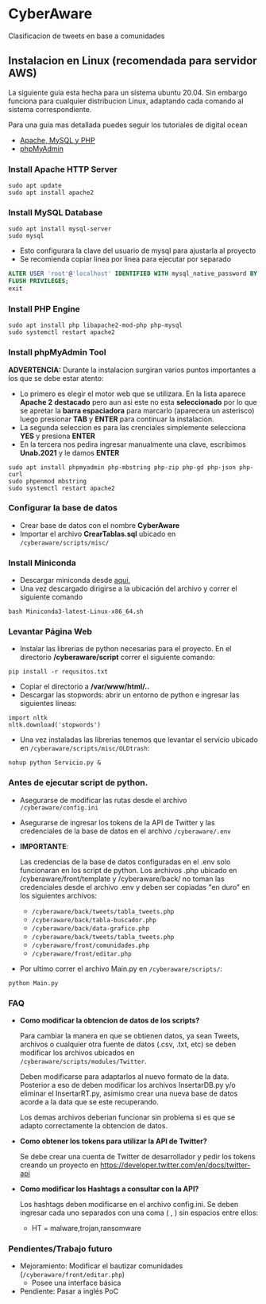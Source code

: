 # CyberAware
Clasificacion de tweets en base a comunidades
## Instalacion en Linux (recomendada para servidor AWS)
La siguiente guia esta hecha para un sistema ubuntu 20.04. Sin embargo funciona para cualquier distribucion Linux, adaptando cada comando al sistema correspondiente.

Para una guia mas detallada puedes seguir los tutoriales de digital ocean
  - <a href="https://www.digitalocean.com/community/tutorials/how-to-install-linux-apache-mysql-php-lamp-stack-ubuntu-18-04">Apache, MySQL y PHP</a>
  - <a href="https://www.digitalocean.com/community/tutorials/how-to-install-and-secure-phpmyadmin-on-ubuntu-18-04">phpMyAdmin</a>

### Install Apache HTTP Server
```
sudo apt update
sudo apt install apache2
```
### Install MySQL Database
```
sudo apt install mysql-server
sudo mysql
```
- Esto configurara la clave del usuario de mysql para ajustarla al proyecto
- Se recomienda copiar linea por linea para ejecutar por separado
```sql
ALTER USER 'root'@'localhost' IDENTIFIED WITH mysql_native_password BY 'Unab.2021';
FLUSH PRIVILEGES;
exit
```
### Install PHP Engine
```
sudo apt install php libapache2-mod-php php-mysql
sudo systemctl restart apache2
```
### Install phpMyAdmin Tool

<b>ADVERTENCIA:</b> Durante la instalacion surgiran varios puntos importantes a los que se debe estar atento:

- Lo primero es elegir el motor web que se utilizara. En la lista aparece <b>Apache 2</b> <b>destacado</b> pero aun asi este no esta <b>seleccionado</b> por lo que se apretar la <b>barra espaciadora</b> para marcarlo (aparecera un asterisco) luego presionar <b>TAB</b> y <b>ENTER</b> para continuar la instalacion.
- La segunda seleccion es para las crenciales simplemente selecciona <b>YES</b> y presiona <b>ENTER</b>
- En la tercera nos pedira ingresar manualmente una clave, escribimos <b>Unab.2021</b> y le damos <b>ENTER</b>
```
sudo apt install phpmyadmin php-mbstring php-zip php-gd php-json php-curl
sudo phpenmod mbstring
sudo systemctl restart apache2
```
### Configurar la base de datos
- Crear base de datos con el nombre <b>CyberAware</b>
- Importar el archivo <b>CrearTablas.sql</b> ubicado en ``` /cyberaware/scripts/misc/ ```
### Install Miniconda
- Descargar miniconda desde <a href="https://docs.conda.io/en/latest/miniconda.html">aqui. </a>
- Una vez descargado dirigirse a la ubicación del archivo y correr el siguiente comando
```
bash Miniconda3-latest-Linux-x86_64.sh
```
### Levantar Página Web
- Instalar las librerias de python necesarias para el proyecto. En el directorio <b>/cyberaware/script</b> correr el siguiente comando:
 ```
 pip install -r requsitos.txt
 ```
- Copiar el directorio a <b>/var/www/html/..</b>
- Descargar las stopwords: abrir un entorno de python e ingresar las siguientes lineas:
```
import nltk
nltk.download('stopwords')
```

- Una vez instaladas las librerias tenemos que levantar el servicio ubicado en ```/cyberaware/scripts/misc/OLDtrash```:
```
nohup python Servicio.py &
```
### Antes de ejecutar script de python.
- Asegurarse de modificar las rutas desde el archivo ```/cyberaware/config.ini```
- Asegurarse de ingresar los tokens de la API de Twitter y las credenciales de la base de datos en el archivo ```/cyberaware/.env```
- <b>IMPORTANTE</b>:

  Las credencias de la base de datos configuradas en el .env solo funcionaran en los script de python. 
  Los archivos .php ubicado en /cyberaware/front/template y /cyberaware/back/ no  toman las credenciales desde el archivo .env y deben ser copiadas "en duro"
  en los siguientes archivos:
  - ```/cyberaware/back/tweets/tabla_tweets.php```
  - ```/cyberaware/back/tabla-buscador.php```
  - ```/cyberaware/back/data-grafico.php```
  - ```/cyberaware/back/tweets/tabla_tweets.php```
  - ```/cyberaware/front/comunidades.php```
  - ```/cyberaware/front/editar.php```


- Por ultimo correr el archivo Main.py en ```/cyberaware/scripts/```:
```
python Main.py
```

### FAQ

- <b>Como modificar la obtencion de datos de los scripts?</b>

  Para cambiar la manera en que se obtienen datos, ya sean Tweets, archivos o cualquier otra fuente de datos (.csv, .txt, etc) se deben modificar los archivos ubicados en ```/cyberaware/scripts/modules/Twitter```.

  Deben modificarse para adaptarlos al nuevo formato de la data. Posterior a eso de deben modificar los archivos InsertarDB.py y/o eliminar el InsertarRT.py, asimismo crear una nueva base de datos acorde a la data que se este recuperando. 
  
  Los demas archivos deberian funcionar sin problema si es que se adapto correctamente la obtencion de datos.

- <b>Como obtener los tokens para utilizar la API de Twitter?</b>

  Se debe crear una cuenta de Twitter de desarrollador y pedir los tokens creando un proyecto en https://developer.twitter.com/en/docs/twitter-api

- <b>Como modificar los Hashtags a consultar con la API?</b>

  Los hashtags deben modificarse en el archivo config.ini. Se deben ingresar cada uno separados con una coma ( , ) sin espacios entre ellos:
    - HT = malware,trojan,ransomware

### Pendientes/Trabajo futuro

- Mejoramiento: Modificar el bautizar comunidades (```/cyberaware/front/editar.php```)
  - Posee una interface básica
- Pendiente: Pasar a inglés PoC
